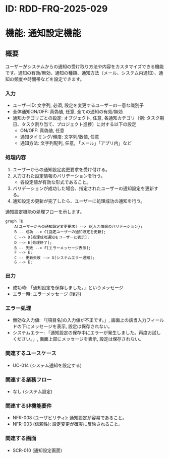 # ID: RDD-FRQ-2025-029

# 機能: 通知設定機能

## 概要

ユーザーがシステムからの通知の受け取り方法や内容をカスタマイズできる機能です。通知の有効/無効、通知の種類、通知方法（メール、システム内通知）、通知の頻度や時間帯などを設定できます。

### 入力

- ユーザーID: 文字列, 必須, 設定を変更するユーザーの一意な識別子
- 全体通知ON/OFF: 真偽値, 任意, 全ての通知の有効/無効
- 通知カテゴリごとの設定: オブジェクト, 任意, 各通知カテゴリ（例: タスク期日、タスク割り当て、プロジェクト進捗）に対する以下の設定
  - ON/OFF: 真偽値, 任意
  - 通知タイミング/頻度: 文字列/数値, 任意
  - 通知方法: 文字列配列, 任意, 「メール」「アプリ内」など

### 処理内容

1. ユーザーからの通知設定変更要求を受け付ける。
1. 入力された設定情報のバリデーションを行う。
   - 各設定値が有効な形式であること。
1. バリデーションが成功した場合、指定されたユーザーの通知設定を更新する。
1. 通知設定の更新が完了したら、ユーザーに処理成功の通知を行う。

通知設定機能の処理フローを示します。

```mermaid
graph TD
    A[ユーザーからの通知設定変更要求] --> B{入力情報のバリデーション};
    B -- 成功 --> C[指定ユーザーの通知設定を更新];
    C --> D[処理成功通知をユーザーに表示];
    D --> E[処理終了];
    B -- 失敗 --> F[エラーメッセージ表示];
    F --> E;
    C -- 更新失敗 --> G[システムエラー通知];
    G --> E;
```

### 出力

- 成功時: 「通知設定を保存しました。」というメッセージ
- エラー時: エラーメッセージ (後述)

### エラー処理

- 無効な入力値: 「[項目名]の入力値が不正です。」, 画面上の該当入力フィールドの下にメッセージを表示, 設定は保存されない。
- システムエラー: 「通知設定の保存中にエラーが発生しました。再度お試しください。」, 画面上部にメッセージを表示, 設定は保存されない。

### 関連するユースケース

- UC-014 (システム通知を設定する)

### 関連する業務フロー

- なし (システム設定)

### 関連する非機能要件

- NFR-008 (ユーザビリティ): 通知設定が容易であること。
- NFR-003 (信頼性): 設定変更が確実に反映されること。

### 関連する画面

- SCR-010 (通知設定画面)
